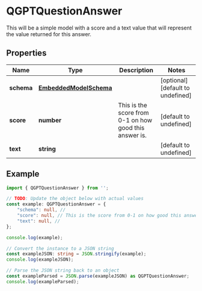 
# QGPTQuestionAnswer

This will be a simple model with a score and a text value that will represent the value returned for this answer.

## Properties

Name | Type | Description | Notes
------------ | ------------- | ------------- | -------------
**schema** | [**EmbeddedModelSchema**](EmbeddedModelSchema) |  | [optional] [default to undefined]
**score** | **number** | This is the score from 0-1 on how good this answer is. | [default to undefined]
**text** | **string** |  | [default to undefined]

## Example

```typescript
import { QGPTQuestionAnswer } from '';

// TODO: Update the object below with actual values
const example: QGPTQuestionAnswer = {
    "schema": null, // 
    "score": null, // This is the score from 0-1 on how good this answer is.
    "text": null, // 
};

console.log(example);

// Convert the instance to a JSON string
const exampleJSON: string = JSON.stringify(example);
console.log(exampleJSON);

// Parse the JSON string back to an object
const exampleParsed = JSON.parse(exampleJSON) as QGPTQuestionAnswer;
console.log(exampleParsed);
```




